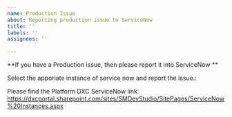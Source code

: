 ```yaml
---
name: Production Issue
about: Reporting production issue to ServiceNow
title: ''
labels: ''
assignees: ''

---
```


**If you have a Production issue, then please report it into ServiceNow **

Select the apporiate instance of service now  and report the issue.:

Please find the Platform DXC ServiceNow link:
https://dxcportal.sharepoint.com/sites/SMDevStudio/SitePages/ServiceNow%20Instances.aspx
